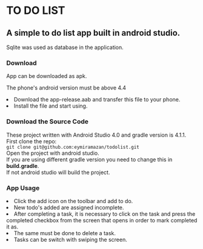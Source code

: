 # TO DO LIST

<h2>A simple to do list app built in android studio.<br></h2>

Sqlite was used as database in the application.

<h3>Download</h3>
<p>App can be downloaded as apk. </p>
<p>The phone's android version must be above 4.4</p>
<li>Download the app-release.aab and transfer this file to your phone.</li>
<li>Install the file and start using.</li>

<h3>Download the Source Code</h3>
These project written with Android Studio 4.0 and gradle version is 4.1.1.<br>
First clone the repo:<br>
<code>git clone git@github.com:eymiramazan/todolist.git</code><br>
Open the project with android studio.<br>
If you are using different gradle version you need to change this in <b>build.gradle</b>.<br>
If not android studio will build the project.

<h3>App Usage</h3>
<li>Click the add icon on the toolbar and add to do.</li>
<li>New todo's added are assigned incomplete.</li>
<li>After completing a task, it is necessary to click on the task and
press the completed checkbox from the screen that opens in order to mark completed it as.</li>
<li>The same must be done to delete a task.</li>
<li>Tasks can be switch with swiping the screen.</li>
